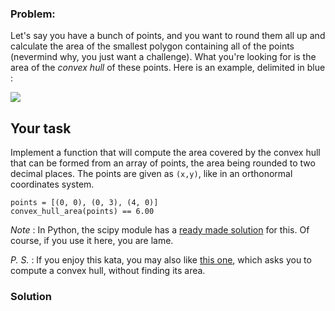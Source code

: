 ### Problem:
<p>Let&apos;s say you have a bunch of points, and you want to round them all up and calculate the area of the smallest polygon containing all of the points (nevermind why, you just want a challenge). What you&apos;re looking for is the area of the <em>convex hull</em> of these points. Here is an example, delimited in blue :</p>
<p><a href="https://en.wikipedia.org/wiki/Convex_hull" target="_blank"><img src="https://upload.wikimedia.org/wikipedia/commons/thumb/d/de/ConvexHull.svg/220px-ConvexHull.svg.png" style="background-color:white"></a></p>
<h2 id="your-task">Your task</h2>
<p>Implement a function that will compute the area covered by the convex hull that can be formed from an array of points, the area being rounded to two decimal places. The points are given as <code>(x,y)</code>, like in an orthonormal coordinates system.</p>
<pre><code class="language-python">points = [(<span class="hljs-number">0</span>, <span class="hljs-number">0</span>), (<span class="hljs-number">0</span>, <span class="hljs-number">3</span>), (<span class="hljs-number">4</span>, <span class="hljs-number">0</span>)]
convex_hull_area(points) == <span class="hljs-number">6.00</span></code></pre>
<pre style="display: none;"><code class="language-java"><span class="hljs-keyword">double</span>[][] points = {{<span class="hljs-number">0</span>, <span class="hljs-number">0</span>}, {<span class="hljs-number">0</span>, <span class="hljs-number">3</span>}, {<span class="hljs-number">4</span>, <span class="hljs-number">0</span>}};
assertEquals(<span class="hljs-number">6</span>, ConvexHull.getArea(points), <span class="hljs-number">1e-14</span>);</code></pre>
<p><em>Note</em> : In Python, the scipy module has a <a href="https://docs.scipy.org/doc/scipy/reference/generated/scipy.spatial.ConvexHull.html" target="_blank">ready made solution</a> for this. Of course, if you use it here, you are lame.</p>
<p><em>P. S.</em> : If you enjoy this kata, you may also like <a href="https://www.codewars.com/kata/compute-a-convex-hull" target="_blank">this one</a>, which asks you to compute a convex hull, without finding its area.</p>

### Solution